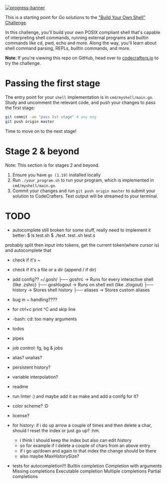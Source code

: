 [![progress-banner](https://backend.codecrafters.io/progress/shell/6165853b-9273-400c-ae13-04c0b8d1fc81)](https://app.codecrafters.io/users/codecrafters-bot?r=2qF)

This is a starting point for Go solutions to the
["Build Your Own Shell" Challenge](https://app.codecrafters.io/courses/shell/overview).

In this challenge, you'll build your own POSIX compliant shell that's capable of
interpreting shell commands, running external programs and builtin commands like
cd, pwd, echo and more. Along the way, you'll learn about shell command parsing,
REPLs, builtin commands, and more.

**Note**: If you're viewing this repo on GitHub, head over to
[codecrafters.io](https://codecrafters.io) to try the challenge.

# Passing the first stage

The entry point for your `shell` implementation is in `cmd/myshell/main.go`.
Study and uncomment the relevant code, and push your changes to pass the first
stage:

```sh
git commit -am "pass 1st stage" # any msg
git push origin master
```

Time to move on to the next stage!

# Stage 2 & beyond

Note: This section is for stages 2 and beyond.

1. Ensure you have `go (1.19)` installed locally
1. Run `./your_program.sh` to run your program, which is implemented in
   `cmd/myshell/main.go`.
1. Commit your changes and run `git push origin master` to submit your solution
   to CodeCrafters. Test output will be streamed to your terminal.


# TODO

- autocomplete still broken for some stuff, really need to implement it better:
   $ ls
   test.sh
   $ ./test.<TAB>
   test..sh  test.s

probably split then input into tokens, get the current token(where cursor is) and autocomplete that
   - check if it's ~
   - check if it's a file or a dir (append / if dir)




- add config??
~/.gosh/
├── goshrc        → Runs for every interactive shell (like .zshrc)
├── goshlogout    → Runs on shell exit (like .zlogout)
├── history       → Stores shell history
├── aliases       → Stores custom aliases




- bug in ~ handling????

- for ctrl+c print ^C and skip line

- -bash: cd: too many arguments
- todos
- pipes
- job control: fg, bg & jobs
- alias? unalias?
- persistent history?
- variable interpolation? 
- readme
- run linter :) and maybe add it as make and add a conifg for it?
- color scheme? :D
- license?

- for history: if i do up arrow a couple of times and then delete a char, should I reset the index or just go up? :hm:
   - i think I should keep the index but also can edit history
   - so for example if I delete a couple of chars from an above entry 
   - if i go up/down and again to that index the change should be there 
   - also maybe MaxHistorySize?


- tests for autocompletion!!!
   Builtin completion
   Completion with arguments
   Missing completions
   Executable completion
   Multiple completions
   Partial completions

